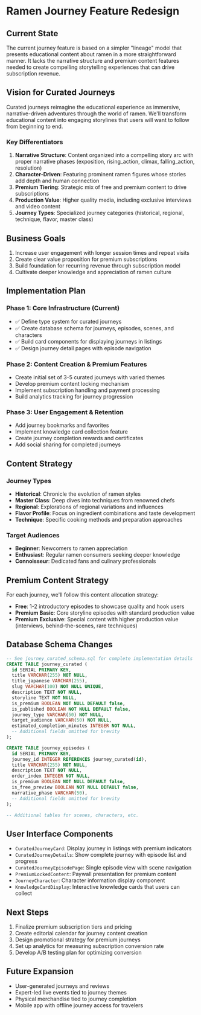 # Ramen Journey Feature Redesign

## Current State
The current journey feature is based on a simpler "lineage" model that presents educational content about ramen in a more straightforward manner. It lacks the narrative structure and premium content features needed to create compelling storytelling experiences that can drive subscription revenue.

## Vision for Curated Journeys
Curated journeys reimagine the educational experience as immersive, narrative-driven adventures through the world of ramen. We'll transform educational content into engaging storylines that users will want to follow from beginning to end.

### Key Differentiators
1. **Narrative Structure**: Content organized into a compelling story arc with proper narrative phases (exposition, rising_action, climax, falling_action, resolution)
2. **Character-Driven**: Featuring prominent ramen figures whose stories add depth and human connection
3. **Premium Tiering**: Strategic mix of free and premium content to drive subscriptions
4. **Production Value**: Higher quality media, including exclusive interviews and video content
5. **Journey Types**: Specialized journey categories (historical, regional, technique, flavor, master class)

## Business Goals
1. Increase user engagement with longer session times and repeat visits
2. Create clear value proposition for premium subscriptions
3. Build foundation for recurring revenue through subscription model
4. Cultivate deeper knowledge and appreciation of ramen culture

## Implementation Plan

### Phase 1: Core Infrastructure (Current)
- ✅ Define type system for curated journeys
- ✅ Create database schema for journeys, episodes, scenes, and characters
- ✅ Build card components for displaying journeys in listings
- ✅ Design journey detail pages with episode navigation

### Phase 2: Content Creation & Premium Features
- Create initial set of 3-5 curated journeys with varied themes
- Develop premium content locking mechanism
- Implement subscription handling and payment processing
- Build analytics tracking for journey progression

### Phase 3: User Engagement & Retention
- Add journey bookmarks and favorites
- Implement knowledge card collection feature
- Create journey completion rewards and certificates
- Add social sharing for completed journeys

## Content Strategy

### Journey Types
- **Historical**: Chronicle the evolution of ramen styles
- **Master Class**: Deep dives into techniques from renowned chefs
- **Regional**: Explorations of regional variations and influences
- **Flavor Profile**: Focus on ingredient combinations and taste development
- **Technique**: Specific cooking methods and preparation approaches

### Target Audiences
- **Beginner**: Newcomers to ramen appreciation
- **Enthusiast**: Regular ramen consumers seeking deeper knowledge
- **Connoisseur**: Dedicated fans and culinary professionals

## Premium Content Strategy
For each journey, we'll follow this content allocation strategy:
- **Free**: 1-2 introductory episodes to showcase quality and hook users
- **Premium Basic**: Core storyline episodes with standard production value
- **Premium Exclusive**: Special content with higher production value (interviews, behind-the-scenes, rare techniques)

## Database Schema Changes
```sql
-- See journey_curated_schema.sql for complete implementation details
CREATE TABLE journey_curated (
  id SERIAL PRIMARY KEY,
  title VARCHAR(255) NOT NULL,
  title_japanese VARCHAR(255),
  slug VARCHAR(100) NOT NULL UNIQUE,
  description TEXT NOT NULL,
  storyline TEXT NOT NULL,
  is_premium BOOLEAN NOT NULL DEFAULT false,
  is_published BOOLEAN NOT NULL DEFAULT false,
  journey_type VARCHAR(50) NOT NULL,
  target_audience VARCHAR(50) NOT NULL,
  estimated_completion_minutes INTEGER NOT NULL,
  -- Additional fields omitted for brevity
);

CREATE TABLE journey_episodes (
  id SERIAL PRIMARY KEY,
  journey_id INTEGER REFERENCES journey_curated(id),
  title VARCHAR(255) NOT NULL,
  description TEXT NOT NULL,
  order_index INTEGER NOT NULL,
  is_premium BOOLEAN NOT NULL DEFAULT false,
  is_free_preview BOOLEAN NOT NULL DEFAULT false,
  narrative_phase VARCHAR(50),
  -- Additional fields omitted for brevity
);

-- Additional tables for scenes, characters, etc.
```

## User Interface Components
- `CuratedJourneyCard`: Display journey in listings with premium indicators
- `CuratedJourneyDetails`: Show complete journey with episode list and progress
- `CuratedJourneyEpisodePage`: Single episode view with scene navigation
- `PremiumLockedContent`: Paywall presentation for premium content
- `JourneyCharacter`: Character information display component
- `KnowledgeCardDisplay`: Interactive knowledge cards that users can collect

## Next Steps
1. Finalize premium subscription tiers and pricing
2. Create editorial calendar for journey content creation
3. Design promotional strategy for premium journeys
4. Set up analytics for measuring subscription conversion rate
5. Develop A/B testing plan for optimizing conversion

## Future Expansion
- User-generated journeys and reviews
- Expert-led live events tied to journey themes
- Physical merchandise tied to journey completion
- Mobile app with offline journey access for travelers
